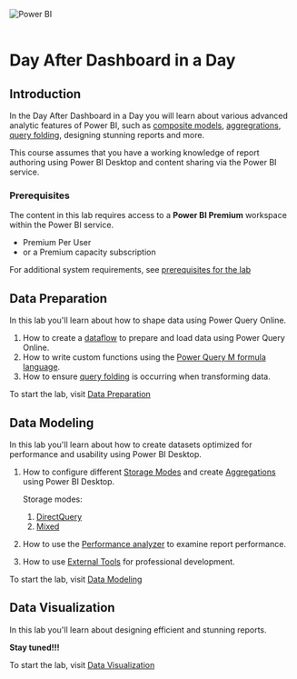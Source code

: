 ![Power BI](https://raw.githubusercontent.com/microsoft/pbiworkshops/main/_Asset%20Library/powerbi.svg)
</br>
</br>

# Day After Dashboard in a Day

## Introduction
In the Day After Dashboard in a Day you will learn about various advanced analytic features of Power BI, such as [composite models](https://docs.microsoft.com/power-bi/transform-model/desktop-composite-models), [aggregrations](https://docs.microsoft.com/power-bi/transform-model/aggregations-advanced), [query folding](https://docs.microsoft.com/power-query/power-query-folding), designing stunning reports and more.

This course assumes that you have a working knowledge of report authoring using Power BI Desktop and content sharing via the Power BI service.

### Prerequisites
The content in this lab requires access to a **Power BI Premium** workspace within the Power BI service.
- Premium Per User
- or a Premium capacity subscription

For additional system requirements, see [prerequisites for the lab](./Prerequisites.md)

## Data Preparation

In this lab you'll learn about how to shape data using Power Query Online.

1. How to create a [dataflow](https://docs.microsoft.com/power-bi/transform-model/dataflows/dataflows-introduction-self-service) to prepare and load data using Power Query Online.
1. How to write custom functions using the [Power Query M formula language](https://docs.microsoft.com/powerquery-m/).
1. How to ensure [query folding](https://docs.microsoft.com/power-query/power-query-folding) is occurring when transforming data.

To start the lab, visit [Data Preparation](./DataPreparation.md)

## Data Modeling

In this lab you'll learn about how to create datasets optimized for performance and usability using Power BI Desktop.

1. How to configure different [Storage Modes](https://docs.microsoft.com/power-bi/transform-model/desktop-storage-mode) and create [Aggregations](https://docs.microsoft.com/power-bi/transform-model/aggregations-advanced) using Power BI Desktop.

    Storage modes:
    1. [DirectQuery](https://docs.microsoft.com/power-bi/connect-data/desktop-directquery-about)
    1. [Mixed](https://docs.microsoft.com/power-bi/transform-model/desktop-composite-models)
1. How to use the [Performance analyzer](https://docs.microsoft.com/power-bi/create-reports/desktop-performance-analyzer) to examine report performance.
1. How to use [External Tools](https://docs.microsoft.com/power-bi/transform-model/desktop-external-tools) for professional development.

To start the lab, visit [Data Modeling](./DataModeling.md)

## Data Visualization

In this lab you'll learn about designing efficient and stunning reports.

**Stay tuned!!!**

To start the lab, visit [Data Visualization](./DataVisualization.md)